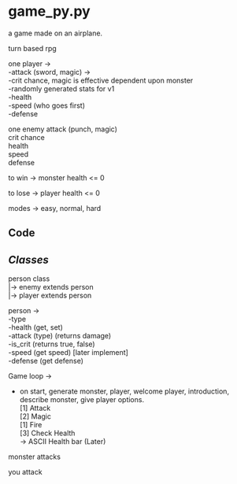 game_py.py
===
a game made on an airplane.

turn based rpg

one player -> <br>
-attack (sword, magic) -> <br>
-crit chance, magic is effective dependent upon monster<br>
-randomly generated stats for v1 <br>
-health <br>
-speed (who goes first) <br>
-defense<br>


one enemy
attack (punch, magic) <br>
crit chance <br>
health <br>
speed <br>
defense <br>

to win -> monster health <= 0

to lose -> player health <= 0



modes -> easy, normal, hard

Code
---
*Classes*
---
person class <br>
|-> enemy extends person <br>
|-> player extends person

person -> <br>
-type <br>
-health (get, set) <br>
-attack (type) (returns damage) <br>
-is_crit (returns true, false) <br>
-speed (get speed) [later implement] <br>
-defense (get defense) <br>

Game loop -> <br>
- on start, generate monster, player, welcome player, introduction, describe monster, give player options. <br>
[1] Attack <br>
[2] Magic <br>
	[1] Fire <br>
[3] Check Health <br>
	-> ASCII Health bar (Later)

monster attacks

you attack